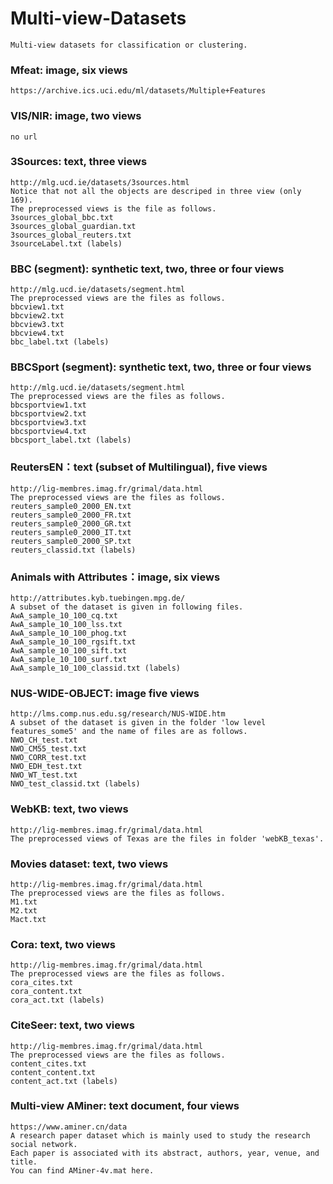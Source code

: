 # Multi-view-Datasets
	Multi-view datasets for classification or clustering. 

### Mfeat: image, six views
	https://archive.ics.uci.edu/ml/datasets/Multiple+Features

### VIS/NIR: image, two views
	no url

### 3Sources: text, three views
	http://mlg.ucd.ie/datasets/3sources.html
	Notice that not all the objects are descriped in three view (only 169). 
	The preprocessed views is the file as follows.
	3sources_global_bbc.txt
	3sources_global_guardian.txt
	3sources_global_reuters.txt
	3sourceLabel.txt (labels)

### BBC (segment): synthetic text, two, three or four views
	http://mlg.ucd.ie/datasets/segment.html
	The preprocessed views are the files as follows. 
	bbcview1.txt
	bbcview2.txt
	bbcview3.txt
	bbcview4.txt
	bbc_label.txt (labels)

### BBCSport (segment): synthetic text, two, three or four views
	http://mlg.ucd.ie/datasets/segment.html
	The preprocessed views are the files as follows. 
	bbcsportview1.txt
	bbcsportview2.txt
	bbcsportview3.txt
	bbcsportview4.txt
	bbcsport_label.txt (labels)

### ReutersEN：text (subset of Multilingual), five views
	http://lig-membres.imag.fr/grimal/data.html	
	The preprocessed views are the files as follows. 
	reuters_sample0_2000_EN.txt
	reuters_sample0_2000_FR.txt
	reuters_sample0_2000_GR.txt
	reuters_sample0_2000_IT.txt
	reuters_sample0_2000_SP.txt
	reuters_classid.txt (labels)

### Animals with Attributes：image, six views
	http://attributes.kyb.tuebingen.mpg.de/
	A subset of the dataset is given in following files. 
	AwA_sample_10_100_cq.txt
	AwA_sample_10_100_lss.txt
	AwA_sample_10_100_phog.txt
	AwA_sample_10_100_rgsift.txt
	AwA_sample_10_100_sift.txt
	AwA_sample_10_100_surf.txt
	AwA_sample_10_100_classid.txt (labels)

### NUS-WIDE-OBJECT: image five views
	http://lms.comp.nus.edu.sg/research/NUS-WIDE.htm
	A subset of the dataset is given in the folder 'low level features_some5' and the name of files are as follows.
	NWO_CH_test.txt
	NWO_CM55_test.txt
	NWO_CORR_test.txt
	NWO_EDH_test.txt
	NWO_WT_test.txt
	NWO_test_classid.txt (labels)

### WebKB: text, two views
	http://lig-membres.imag.fr/grimal/data.html	
	The preprocessed views of Texas are the files in folder 'webKB_texas'. 

### Movies dataset: text, two views
	http://lig-membres.imag.fr/grimal/data.html
	The preprocessed views are the files as follows. 
	M1.txt
	M2.txt
	Mact.txt

### Cora: text, two views
	http://lig-membres.imag.fr/grimal/data.html
	The preprocessed views are the files as follows. 
	cora_cites.txt
	cora_content.txt
	cora_act.txt (labels)

### CiteSeer: text, two views
	http://lig-membres.imag.fr/grimal/data.html
	The preprocessed views are the files as follows. 
	content_cites.txt
	content_content.txt
	content_act.txt (labels)
	
### Multi-view AMiner: text document, four views
	https://www.aminer.cn/data
	A research paper dataset which is mainly used to study the research social network. 
	Each paper is associated with its abstract, authors, year, venue, and title.
 	You can find AMiner-4v.mat here.
